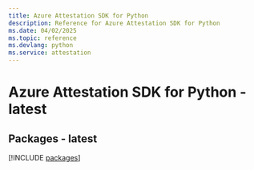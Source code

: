 ```yaml
---
title: Azure Attestation SDK for Python
description: Reference for Azure Attestation SDK for Python
ms.date: 04/02/2025
ms.topic: reference
ms.devlang: python
ms.service: attestation
---
```

# Azure Attestation SDK for Python - latest
## Packages - latest
[!INCLUDE [packages](attestation-index.md)]